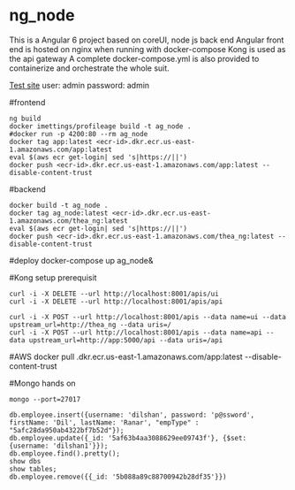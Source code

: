 # ng_node

This is a Angular 6 project based on coreUI, node js back end
Angular front end is hosted on nginx when running with docker-compose
Kong is used as the api gateway
A complete docker-compose.yml is also provided to containerize and orchestrate the whole suit.

[Test site](http://XXXXXX:8000/)
user: admin
password: admin

#frontend

    ng build 
    docker imettings/profileage build -t ag_node .
    #docker run -p 4200:80 --rm ag_node
    docker tag app:latest <ecr-id>.dkr.ecr.us-east-1.amazonaws.com/app:latest
    eval $(aws ecr get-login| sed 's|https://||')
    docker push <ecr-id>.dkr.ecr.us-east-1.amazonaws.com/app:latest --disable-content-trust  

#backend

    docker build -t ag_node .
    docker tag ag_node:latest <ecr-id>.dkr.ecr.us-east-1.amazonaws.com/thea_ng:latest
    eval $(aws ecr get-login| sed 's|https://||')
    docker push <ecr-id>.dkr.ecr.us-east-1.amazonaws.com/thea_ng:latest --disable-content-trust

#deploy
    docker-compose up ag_node&

#Kong setup
  prerequisit    
    
    curl -i -X DELETE --url http://localhost:8001/apis/ui
    curl -i -X DELETE --url http://localhost:8001/apis/api

    curl -i -X POST --url http://localhost:8001/apis --data name=ui --data upstream_url=http://thea_ng --data uris=/
    curl -i -X POST --url http://localhost:8001/apis --data name=api --data upstream_url=http://app:5000/api --data uris=/api


#AWS
    docker pull <ecr-id>.dkr.ecr.us-east-1.amazonaws.com/app:latest --disable-content-trust

#Mongo hands on

    mongo --port=27017

    db.employee.insert({username: 'dilshan', password: 'p@ssword', firstName: 'Dil', lastName: 'Ranar', "empType" : "5afc28da950ab4322bf7b52d"});
    db.employee.update({_id: '5af63b4aa3088629ee09743f'}, {$set: {username: 'dilshan1'}});
    db.employee.find().pretty();
    show dbs
    show tables;
    db.employee.remove({{_id: '5b088a89c88700942b28df35'}})

